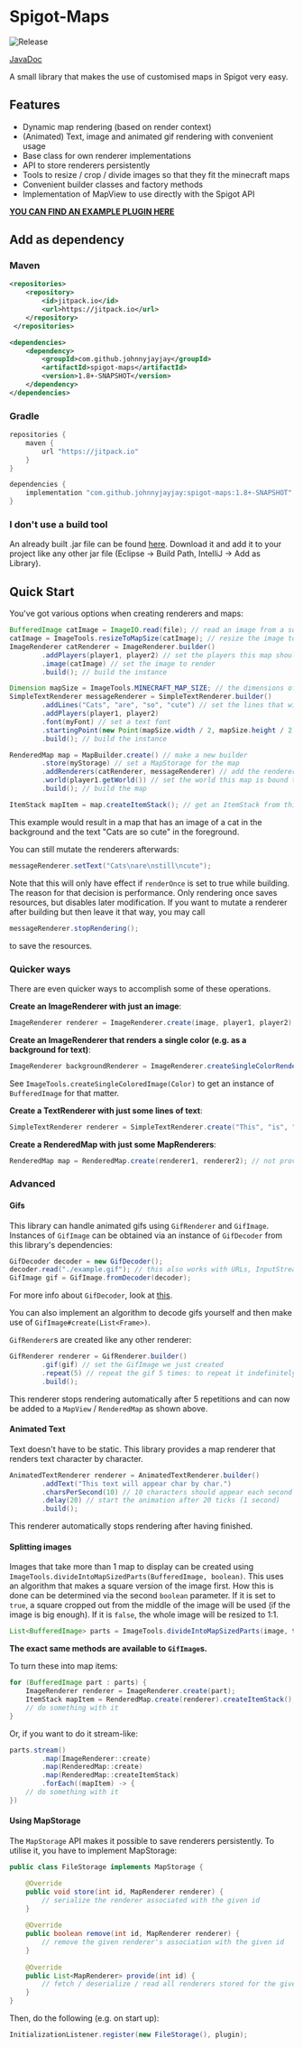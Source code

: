 # Spigot-Maps

![Release](https://jitpack.io/v/JohnnyJayJay/spigot-maps.svg)

[JavaDoc](https://javadoc.jitpack.io/com/github/johnnyjayjay/spigot-maps/1.8+-SNAPSHOT/javadoc/index.html)

A small library that makes the use of customised maps in Spigot very easy.

## Features
- Dynamic map rendering (based on render context)
- (Animated) Text, image and animated gif rendering with convenient usage
- Base class for own renderer implementations
- API to store renderers persistently
- Tools to resize / crop / divide images so that they fit the minecraft maps
- Convenient builder classes and factory methods
- Implementation of MapView to use directly with the Spigot API

**[YOU CAN FIND AN EXAMPLE PLUGIN HERE](./example-plugin)**

## Add as dependency

### Maven

```xml
<repositories>
    <repository>
        <id>jitpack.io</id>
        <url>https://jitpack.io</url>
    </repository>
 </repositories>

<dependencies>
    <dependency>
        <groupId>com.github.johnnyjayjay</groupId>
        <artifactId>spigot-maps</artifactId>
        <version>1.8+-SNAPSHOT</version>
    </dependency>
</dependencies>
```

### Gradle

```groovy
repositories {
    maven {
        url "https://jitpack.io"
    }
}

dependencies {
    implementation "com.github.johnnyjayjay:spigot-maps:1.8+-SNAPSHOT"
}
```

### I don't use a build tool

An already built .jar file can be found [here](https://github.com/JohnnyJayJay/spigot-maps/releases).
Download it and add it to your project like any other jar file (Eclipse -> Build Path, IntelliJ -> Add as Library).

## Quick Start

You've got various options when creating renderers and maps:

```java
BufferedImage catImage = ImageIO.read(file); // read an image from a source, e.g. a file
catImage = ImageTools.resizeToMapSize(catImage); // resize the image to the minecraft map size
ImageRenderer catRenderer = ImageRenderer.builder()
        .addPlayers(player1, player2) // set the players this map should be rendered to (omitting this means it renders for everyone)
        .image(catImage) // set the image to render
        .build(); // build the instance

Dimension mapSize = ImageTools.MINECRAFT_MAP_SIZE; // the dimensions of a Minecraft map (in pixels)
SimpleTextRenderer messageRenderer = SimpleTextRenderer.builder()
        .addLines("Cats", "are", "so", "cute") // set the lines that will be drawn onto the map
        .addPlayers(player1, player2)
        .font(myFont) // set a text font
        .startingPoint(new Point(mapSize.width / 2, mapSize.height / 2)) // start in the middle
        .build(); // build the instance 

RenderedMap map = MapBuilder.create() // make a new builder
        .store(myStorage) // set a MapStorage for the map
        .addRenderers(catRenderer, messageRenderer) // add the renderers to this map
        .world(player1.getWorld()) // set the world this map is bound to, e.g. the world of the target player
        .build(); // build the map

ItemStack mapItem = map.createItemStack(); // get an ItemStack from this map to work with
```

This example would result in a map that has an image of a cat in the background and the text "Cats are so cute" in the foreground.

You can still mutate the renderers afterwards:
```java
messageRenderer.setText("Cats\nare\nstill\ncute");
```
Note that this will only have effect if `renderOnce` is set to true while building. 
The reason for that decision is performance. Only rendering once saves resources, but 
disables later modification.
If you want to mutate a renderer after building but then leave it that way, you may call
```java
messageRenderer.stopRendering();
```
to save the resources.

### Quicker ways

There are even quicker ways to accomplish some of these operations.

**Create an ImageRenderer with just an image**:

```java
ImageRenderer renderer = ImageRenderer.create(image, player1, player2); // the player arguments are optional
```

**Create an ImageRenderer that renders a single color (e.g. as a background for text)**:

```java
ImageRenderer backgroundRenderer = ImageRenderer.createSingleColorRenderer(Color.BLUE, player1, player2) // the player arguments are optional
```

See `ImageTools.createSingleColoredImage(Color)` to get an instance of `BufferedImage` for that matter.

**Create a TextRenderer with just some lines of text**:

```java
SimpleTextRenderer renderer = SimpleTextRenderer.create("This", "is", "noice");
```

**Create a RenderedMap with just some MapRenderers**:

```java
RenderedMap map = RenderedMap.create(renderer1, renderer2); // not providing any renderers returns a map without renderers
```

### Advanced

#### Gifs 

This library can handle animated gifs using `GifRenderer` and `GifImage`.
Instances of `GifImage` can be obtained via an instance of `GifDecoder` from this library's dependencies:
```java
GifDecoder decoder = new GifDecoder();
decoder.read("./example.gif"); // this also works with URLs, InputStreams etc.
GifImage gif = GifImage.fromDecoder(decoder);
```
For more info about `GifDecoder`, look at [this](https://github.com/rtyley/animated-gif-lib-for-java).

You can also implement an algorithm to decode gifs yourself and then make use of `GifImage#create(List<Frame>)`.

`GifRenderer`s are created like any other renderer:
```java
GifRenderer renderer = GifRenderer.builder()
        .gif(gif) // set the GifImage we just created
        .repeat(5) // repeat the gif 5 times: to repeat it indefinitely, omit this setting or set it to GifRenderer.REPEAT_FOREVER
        .build();
```
This renderer stops rendering automatically after 5 repetitions and 
can now be added to a `MapView` / `RenderedMap` as shown above.

#### Animated Text

Text doesn't have to be static. This library provides a map renderer that renders text character by character.
```java
AnimatedTextRenderer renderer = AnimatedTextRenderer.builder()
        .addText("This text will appear char by char.")
        .charsPerSecond(10) // 10 characters should appear each second
        .delay(20) // start the animation after 20 ticks (1 second)
        .build();
```
This renderer automatically stops rendering after having finished.

#### Splitting images

Images that take more than 1 map to display can be created using `ImageTools.divideIntoMapSizedParts(BufferedImage, boolean)`.
This uses an algorithm that makes a square version of the image first. How this is done can be determined via the second 
`boolean` parameter. If it is set to `true`, a square cropped out from the middle of the image will be used 
(if the image is big enough). If it is `false`, the whole image will be resized to 1:1.

```java
List<BufferedImage> parts = ImageTools.divideIntoMapSizedParts(image, true);
```

**The exact same methods are available to `GifImage`s.**

To turn these into map items:

```java
for (BufferedImage part : parts) {
    ImageRenderer renderer = ImageRenderer.create(part);
    ItemStack mapItem = RenderedMap.create(renderer).createItemStack();
    // do something with it
}
```

Or, if you want to do it stream-like:
```java
parts.stream()
        .map(ImageRenderer::create)
        .map(RenderedMap::create)
        .map(RenderedMap::createItemStack)
        .forEach((mapItem) -> {
    // do something with it
})
```

#### Using MapStorage

The `MapStorage` API makes it possible to save renderers persistently. To utilise it, you have to implement MapStorage:

```java
public class FileStorage implements MapStorage {

    @Override
    public void store(int id, MapRenderer renderer) {
        // serialize the renderer associated with the given id
    }
    
    @Override
    public boolean remove(int id, MapRenderer renderer) {
        // remove the given renderer's association with the given id
    }
    
    @Override
    public List<MapRenderer> provide(int id) {
        // fetch / deserialize / read all renderers stored for the given id
    }
}
```

Then, do the following (e.g. on start up):
```java
InitializationListener.register(new FileStorage(), plugin);
```